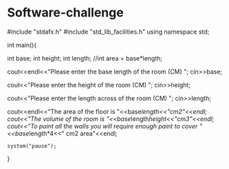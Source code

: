 Software-challenge
==================
#include "stdafx.h"
#include "std_lib_facilities.h"
using namespace std;



int main(){

int base;
int height;
int length;
//int area = base*length;

cout<<endl<<"Please enter the base length of the room (CM) ";
cin>>base;

cout<<"Please enter the height of the room (CM) ";
cin>>height;

cout<<"Please enter the length across of the room (CM) ";
cin>>length;

cout<<endl<<"The area of the floor is "<<base*length<<"cm2"<<endl;
cout<<"The volume of the room is "<<base*length*height<<"cm3"<<endl;
cout<<"To paint all the walls you will require enough paint to cover "<<base*length*4<<" cm2 area"<<endl;

	system("pause");

}

